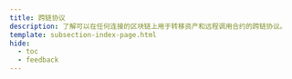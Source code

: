 ```yaml
---
title: 跨链协议
description: 了解可以在任何连接的区块链上用于转移资产和远程调用合约的跨链协议。
template: subsection-index-page.html
hide:
  - toc
  - feedback
---
```

